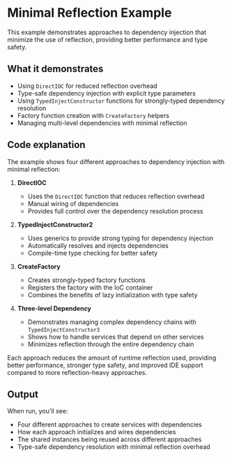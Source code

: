 # Minimal Reflection Example

This example demonstrates approaches to dependency injection that minimize the use of reflection, providing better performance and type safety.

## What it demonstrates

- Using `DirectIOC` for reduced reflection overhead
- Type-safe dependency injection with explicit type parameters
- Using `TypedInjectConstructor` functions for strongly-typed dependency resolution
- Factory function creation with `CreateFactory` helpers
- Managing multi-level dependencies with minimal reflection

## Code explanation

The example shows four different approaches to dependency injection with minimal reflection:

1. **DirectIOC**

   - Uses the `DirectIOC` function that reduces reflection overhead
   - Manual wiring of dependencies
   - Provides full control over the dependency resolution process

2. **TypedInjectConstructor2**

   - Uses generics to provide strong typing for dependency injection
   - Automatically resolves and injects dependencies
   - Compile-time type checking for better safety

3. **CreateFactory**

   - Creates strongly-typed factory functions
   - Registers the factory with the IoC container
   - Combines the benefits of lazy initialization with type safety

4. **Three-level Dependency**
   - Demonstrates managing complex dependency chains with `TypedInjectConstructor3`
   - Shows how to handle services that depend on other services
   - Minimizes reflection through the entire dependency chain

Each approach reduces the amount of runtime reflection used, providing better performance, stronger type safety, and improved IDE support compared to more reflection-heavy approaches.

## Output

When run, you'll see:

- Four different approaches to create services with dependencies
- How each approach initializes and wires dependencies
- The shared instances being reused across different approaches
- Type-safe dependency resolution with minimal reflection overhead
